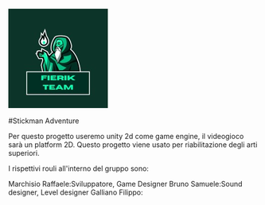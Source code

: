 ![image](https://github.com/RaffaeleMarchisio/PCTO2022/blob/main/Assets%20and%20other%20images/Fierik_team_logo.jpeg)

#Stickman Adventure

Per questo progetto useremo unity 2d come game engine, il videogioco sarà un platform 2D.
Questo progetto viene usato per riabilitazione degli arti superiori.

I rispettivi rouli all'interno del gruppo sono:

Marchisio Raffaele:Sviluppatore, Game Designer
Bruno Samuele:Sound designer, Level designer
Galliano Filippo:
